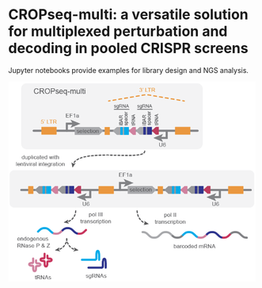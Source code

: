 # CROPseq-multi: a versatile solution for multiplexed perturbation and decoding in pooled CRISPR screens

Jupyter notebooks provide examples for library design and NGS analysis.

<img src="https://github.com/rtwalton/CROPseq-multi/blob/main/input_files/CSM_cartoon.png" alt="CROPseq-multi illustration" width="500"/>

